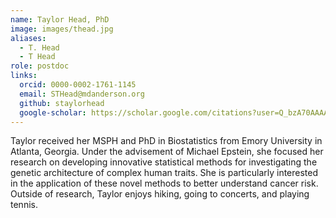 ```yaml
---
name: Taylor Head, PhD
image: images/thead.jpg
aliases:
  - T. Head
  - T Head
role: postdoc
links:
  orcid: 0000-0002-1761-1145
  email: STHead@mdanderson.org
  github: staylorhead
  google-scholar: https://scholar.google.com/citations?user=Q_bzA70AAAAJ
---
```


Taylor received her MSPH and PhD in Biostatistics from Emory University in Atlanta, Georgia. Under the advisement of Michael Epstein, she focused her research on developing innovative statistical methods for investigating the genetic architecture of complex human traits. She is particularly interested in the application of these novel methods to better understand cancer risk. Outside of research, Taylor enjoys hiking, going to concerts, and playing tennis.
